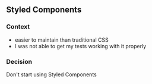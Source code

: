 ## Styled Components

### Context
- easier to maintain than traditional CSS
- I was not able to get my tests working with it properly

### Decision
Don't start using Styled Components